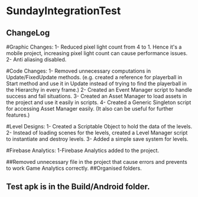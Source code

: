 # SundayIntegrationTest

## ChangeLog ##

#Graphic Changes:
 1- Reduced pixel light count from 4 to 1. Hence it's a mobile project, increasing pixel light count can cause performance issues.
 2- Anti aliasing disabled.

#Code Changes:
 1- Removed unnecessary computations in Update/FixedUpdate methods. (e.g. created a reference for playerball in Start method and use it in Update instead of trying to find the playerball in the Hierarchy in every frame.)
 2- Created an Event Manager script to handle success and fail situations.
 3- Created an Asset Manager to load assets in the project and use it easily in scripts.
 4- Created a Generic Singleton script for accessing Asset Manager easily. (It also can be useful for further features.)

#Level Designs:
 1- Created a Scriptable Object to hold the data of the levels.
 2- Instead of loading scenes for the levels, created a Level Manager script to instantiate and destroy levels.
 3- Added a simple save system for levels. 

#Firebase Analytics:
 1-Firebase Analytics added to the project.

 
##Removed unnecessary file in the project that cause errors and prevents to work Game Analytics correctly.
##Organised folders.

## Test apk is in the Build/Android folder.
